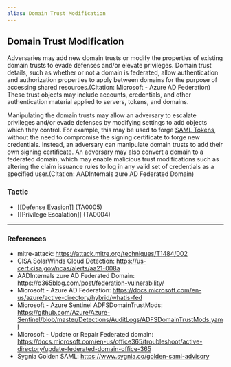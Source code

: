 ```yaml
---
alias: Domain Trust Modification
---
```


## Domain Trust Modification

Adversaries may add new domain trusts or modify the properties of existing domain trusts to evade defenses and/or elevate privileges. Domain trust details, such as whether or not a domain is federated, allow authentication and authorization properties to apply between domains for the purpose of accessing shared resources.(Citation: Microsoft - Azure AD Federation) These trust objects may include accounts, credentials, and other authentication material applied to servers, tokens, and domains.

Manipulating the domain trusts may allow an adversary to escalate privileges and/or evade defenses by modifying settings to add objects which they control. For example, this may be used to forge [SAML Tokens](https://attack.mitre.org/techniques/T1606/002), without the need to compromise the signing certificate to forge new credentials. Instead, an adversary can manipulate domain trusts to add their own signing certificate. An adversary may also convert a domain to a federated domain, which may enable malicious trust modifications such as altering the claim issuance rules to log in any valid set of credentials as a specified user.(Citation: AADInternals zure AD Federated Domain) 


### Tactic

- [[Defense Evasion]] (TA0005)
- [[Privilege Escalation]] (TA0004)


---
### References

- mitre-attack: https://attack.mitre.org/techniques/T1484/002
- CISA SolarWinds Cloud Detection: https://us-cert.cisa.gov/ncas/alerts/aa21-008a
- AADInternals zure AD Federated Domain: https://o365blog.com/post/federation-vulnerability/
- Microsoft - Azure AD Federation: https://docs.microsoft.com/en-us/azure/active-directory/hybrid/whatis-fed
- Microsoft - Azure Sentinel ADFSDomainTrustMods: https://github.com/Azure/Azure-Sentinel/blob/master/Detections/AuditLogs/ADFSDomainTrustMods.yaml
- Microsoft - Update or Repair Federated domain: https://docs.microsoft.com/en-us/office365/troubleshoot/active-directory/update-federated-domain-office-365
- Sygnia Golden SAML: https://www.sygnia.co/golden-saml-advisory
